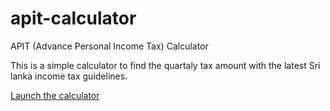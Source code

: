 # apit-calculator
APIT (Advance Personal Income Tax) Calculator

This is a simple calculator to find the quartaly tax amount with the latest Sri lanka income tax guidelines.

[Launch the calculator](https://dineshjweerakkody.github.io/apit-calculator/)

